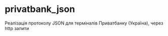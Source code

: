 # privatbank_json
Реалізація протоколу JSON для терміналів Приватбанку (Україна), через http запити

